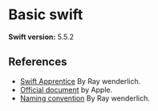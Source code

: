 # Basic swift

**Swift version:** 5.5.2

## References
- [Swift Apprentice](https://www.raywenderlich.com/books/swift-apprentice) By Ray wenderlich.
- [Official document](https://docs.swift.org/swift-book/LanguageGuide/TheBasics.html) by Apple.
- [Naming convention](https://github.com/raywenderlich/swift-style-guide#naming) By Ray wenderlich.
